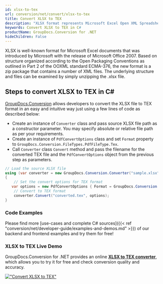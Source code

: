 ```yaml
---
id: xlsx-to-tex
url: conversion/net/convert/xlsx-to-tex
title: Convert XLSX to TEX
description: "XLSX format represents Microsoft Excel Open XML Spreadsheet with .xlsx extension. Learn how to convert XLSX to TEX file programmatically in C# language using GroupDocs.Conversion for .NET library."
keywords: Convert XLSX to TEX in C#
productName: GroupDocs.Conversion for .NET
hideChildren: False
---
```


XLSX is well-known format for Microsoft Excel documents that was introduced by Microsoft with the release of Microsoft Office 2007. Based on structure organized according to the Open Packaging Conventions as outlined in Part 2 of the OOXML standard ECMA-376, the new format is a zip package that contains a number of XML files. The underlying structure and files can be examined by simply unzipping the .xlsx file.

## Steps to convert XLSX to TEX in C#

[GroupDocs.Conversion](https://products.groupdocs.com/conversion/net) allows developers to convert the XLSX file to TEX format in an easy and intuitive way just using a few lines of code as described below:

* Create an instance of `Converter` class and pass source XLSX file path as a constructor parameter. You may specify absolute or relative file path as per your requirements. 
* Create an instance of `PdfConvertOptions` class and set `Format` property to `GroupDocs.Conversion.FileTypes.PdfFileType.Tex`.
* Call `Converter` class `Convert` method and pass the filename for the converted TEX file and the `PdfConvertOptions` object from the previous step as parameters.

```csharp
// Load the source XLSX file
using (var converter = new GroupDocs.Conversion.Converter("sample.xlsx"))
{
    // Set the convert options for TEX format
   var options = new PdfConvertOptions { Format = GroupDocs.Conversion.FileTypes.PdfFileType.Tex };
    // Convert to TEX format
    converter.Convert("converted.tex", options);
}
```

### Code Examples

Please find more [use-cases and complete C# sources]({{< ref "conversion/net/developer-guide/examples-and-demos.md" >}}) of our backend and frontend examples and try them for free!

### XLSX to TEX Live Demo

GroupDocs.Conversion for .NET provides an online [**XLSX to TEX converter**](https://products.groupdocs.app/conversion/xlsx-to-tex), which allows you to try it for free and check conversion quality and accuracy.

[!["Convert XLSX to TEX"](conversion/net/images/convert-to-tex/convert-xlsx-to-tex.png)](https://products.groupdocs.app/conversion/xlsx-to-tex)